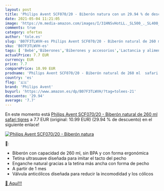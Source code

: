 ```yaml
---
layout: post
title: 'Philips Avent SCF070/20 - Biberón natura con un 29.94 % de descuento'
date: 2021-05-04 11:21:05
image: 'https://m.media-amazon.com/images/I/31HNSvHotLL._SL500_._SL400_.jpg'
comments: true
category: ofertas
author: 'tole.es'
slug: 'B07F3TLWVH-es Philips Avent SCF070/20 - Biberón natural de 260 ml safari...'
sku: 'B07F3TLWVH-es'
tags: [ 'Bebé','Biberones','Biberones y accesorios','Lactancia y alimentación','avent','biberón','philips avent', ]
actualPrice: 7.7 EUR
currency: EUR
price: 7.7
comparePrice: 10.99 EUR
prodname: 'Philips Avent SCF070/20 - Biberón natural de 260 ml  safari tigres'
country: 'es'
flag: '🇪🇸'
brand: 'Philips Avent'
buyurl: 'https://www.amazon.es/dp/B07F3TLWVH/?tag=tolees-21'
descuento: '29.94'
average: '7.7'
---
```


En este momento está [Philips Avent SCF070/20 - Biberón natural de 260 ml  safari tigres](https://www.amazon.es/dp/B07F3TLWVH/?tag=tolees-21) a 7.7 EUR (original: 10.99 EUR) (29.94 %  de descuento) en el siguiente enlace!

[![Philips Avent SCF070/20 - Biberón natura](https://m.media-amazon.com/images/I/31HNSvHotLL._SL500_._SL400_.jpg)](https://www.amazon.es/dp/B07F3TLWVH/?tag=tolees-21)

🔎:

- Biberón con capacidad de 260 ml, sin BPA y con forma ergonómica
- Tetina ultrasuave diseñada para imitar el tacto del pecho
- Enganche natural gracias a la tetina más ancha con forma de pecho
- A partir de 1 mes
- Válvula anticólicos diseñada para reducir la incomodidad y los cólicos

[🛒 Aquí!!!](https://www.amazon.es/dp/B07F3TLWVH/?tag=tolees-21)
